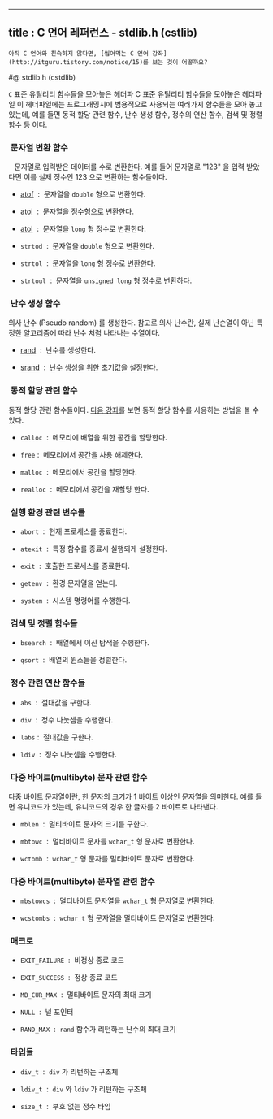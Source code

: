 ----------------
title : C 언어 레퍼런스 - stdlib.h (cstlib)
--------------



```warning
아직 C 언어와 친숙하지 않다면, [씹어먹는 C 언어 강좌](http://itguru.tistory.com/notice/15)를 보는 것이 어떻까요?

```

#@ stdlib.h (cstdlib)

`C` 표준 유틸리티 함수들을 모아놓은 헤더파 C 표준 유틸리티 함수들을 모아놓은 헤더파일
이 헤더파일에는 프로그래밍시에 범용적으로 사용되는 여러가지 함수들을 모아 놓고 있는데, 예를 들면 동적 할당 관련 함수, 난수 생성 함수, 정수의 연산 함수, 검색 및 정렬 함수 등 이다.




###  문자열 변환 함수


   문자열로 입력받은 데이터를 수로 변환한다. 예를 들어 문자열로 "123" 을 입력 받았다면 이를 실제 정수인 123 으로 변환하는 함수들이다.


*  [atof](http://itguru.tistory.com/124)  :  문자열을 `double` 형으로 변환한다.



*  [atoi](http://itguru.tistory.com/131)  :  문자열을 정수형으로 변환한다.



*  [atol](http://itguru.tistory.com/132)  :  문자열을 `long` 형 정수로 변환한다.



* `strtod`  :  문자열을 `double` 형으로 변환한다.

* `strtol`  :  문자열을 `long` 형 정수로 변환한다.



* `strtoul`  :  문자열을 `unsigned long` 형 정수로 변환하다.





###  난수 생성 함수




의사 난수 (Pseudo random) 를 생성한다. 참고로 의사 난수란, 실제 난순열이 아닌 특정한 알고리즘에 따라 난수 처럼 나타나는 수열이다.


*  [rand](http://itguru.tistory.com/139)  :  난수를 생성한다.



*  [srand](http://itguru.tistory.com/140)  :  난수 생성을 위한 초기값을 설정한다.




###  동적 할당 관련 함수




동적 할당 관련 함수들이다. [다음 강좌](http://itguru.tistory.com/98)를 보면 동적 할당 함수를 사용하는 방법을 볼 수 있다.


* `calloc`  :  메모리에 배열을 위한 공간을 할당한다.



* `free` :  메모리에서 공간을 사용 해제한다.



* `malloc`  :  메모리에서 공간을 할당한다.



* `realloc`  :  메모리에서 공간을 재할당 한다.




###  실행 환경 관련 변수들



* `abort`  :  현재 프로세스를 종료한다.



* `atexit`  :  특정 함수를 종료시 실행되게 설정한다.

* `exit`  :  호출한 프로세스를 종료한다.



* `getenv`  :  환경 문자열을 얻는다.

* `system`  :  시스템 명령어를 수행한다.





###  검색 및 정렬 함수들





* `bsearch`  :  배열에서 이진 탐색을 수행한다.

* `qsort`  :  배열의 원소들을 정렬한다.




###  정수 관련 연산 함수들





* `abs`  :  절대값을 구한다.

* `div`  :  정수 나눗셈을 수행한다.



* `labs` :  절대값을 구한다.

* `ldiv`  :  정수 나눗셈을 수행한다.





###  다중 바이트(multibyte) 문자 관련 함수




다중 바이트 문자열이란, 한 문자의 크기가 1 바이트 이상인 문자열을 의미한다. 예를 들면 유니코드가 있는데, 유니코드의 경우 한 글자를 2 바이트로 나타낸다.


* `mblen`  :  멀티바이트 문자의 크기를 구한다.

* `mbtowc`  :  멀티바이트 문자를 `wchar_t` 형 문자로 변환한다.



* `wctomb`  :  `wchar_t` 형 문자를 멀티바이트 문자로 변환한다.






###  다중 바이트(multibyte) 문자열 관련 함수



* `mbstowcs`  :  멀티바이트 문자열을 `wchar_t` 형 문자열로 변환한다.

* `wcstombs`  :  `wchar_t` 형 문자열을 멀티바이트 문자열로 변환한다.




###  매크로





* `EXIT_FAILURE`  :  비정상 종료 코드



* `EXIT_SUCCESS`  :  정상 종료 코드



* `MB_CUR_MAX`  :  멀티바이트 문자의 최대 크기

* `NULL`  :  널 포인터

* `RAND_MAX`  :  `rand` 함수가 리턴하는 난수의 최대 크기




###  타입들





* `div_t`  :  `div` 가 리턴하는 구조체

* `ldiv_t`  :  `div` 와 `ldiv` 가 리턴하는 구조체

* `size_t`  :  부호 없는 정수 타입







